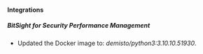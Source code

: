 #### Integrations
##### BitSight for Security Performance Management
- Updated the Docker image to: *demisto/python3:3.10.10.51930*.
